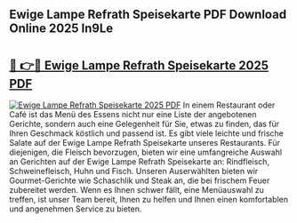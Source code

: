## Ewige Lampe Refrath Speisekarte PDF Download Online 2025 ln9Le

# <h2><a href="http://gc65b33.nevu.top/?p=Ewige+Lampe+Refrath+Speisekarte">🔗 👉🔴 Ewige Lampe Refrath Speisekarte 2025 PDF</a></h2>

[![Ewige Lampe Refrath Speisekarte 2025 PDF](https://i.imgur.com/dBaPXMq.png)](http://gc65b33.nevu.top/?p=Ewige+Lampe+Refrath+Speisekarte)
In einem Restaurant oder Café ist das Menü des Essens nicht nur eine Liste der angebotenen Gerichte, sondern auch eine Gelegenheit für Sie, etwas zu finden, das für Ihren Geschmack köstlich und passend ist. Es gibt viele leichte und frische Salate auf der Ewige Lampe Refrath Speisekarte unseres Restaurants. Für diejenigen, die Fleisch bevorzugen, bieten wir eine umfangreiche Auswahl an Gerichten auf der Ewige Lampe Refrath Speisekarte an: Rindfleisch, Schweinefleisch, Huhn und Fisch. Unseren Auserwählten bieten wir Gourmet-Gerichte wie Schaschlik und Steak an, die bei frischem Feuer zubereitet werden. Wenn es Ihnen schwer fällt, eine Menüauswahl zu treffen, ist unser Team bereit, Ihnen zu helfen und Ihnen einen komfortablen und angenehmen Service zu bieten.

